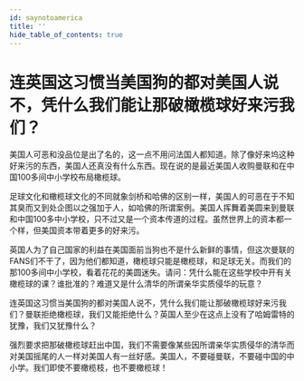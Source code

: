 ```yaml
---
id: saynotoamerica
title: ''
hide_table_of_contents: true
---
```


# 连英国这习惯当美国狗的都对美国人说不，凭什么我们能让那破橄榄球好来污我们？

美国人可恶和没品位是出了名的，这一点不用问法国人都知道。除了像好来坞这种好来污的东西，美国人还真没有什么东西。现在说的是最近美国人收购曼联和在中国100多间中小学校布局橄榄球。

足球文化和橄榄球文化的不同就象剑桥和哈佛的区别一样，美国人的可恶在于不知其臭而又到处企图以之强加于人，如哈佛的所谓案例。美国人挥舞着美圆来到曼联和中国100多中小学校，只不过又是一个资本传道的过程。虽然世界上的资本都一个样，但美国资本带着更多的好来污。

英国人为了自己国家的利益在美国面前当狗也不是什么新鲜的事情，但这次曼联的FANS们不干了，因为他们都知道，橄榄球只能是橄榄球，和足球无关。而我们的那100多间中小学校，看着花花的美圆迷失。请问：凭什么能在这些学校中开有关橄榄球的课？谁批准的？难道又是什么清华的所谓亲华实质侵华的玩意？

连英国这习惯当美国狗的都对美国人说不，凭什么我们能让那破橄榄球好来污我们？曼联拒绝橄榄球，我们又能拒绝什么？英国人至少在这点上没有了哈姆雷特的犹豫，我们又犹豫什么？

强烈要求把那破橄榄球赶出中国，我们不需要像某些因所谓亲华实质侵华的清华而对美国摇尾的人一样对美国人有一丝好感。美国人，不要碰曼联，不要碰中国的中小学。我们即使不要橄榄枝，也不要橄榄球！